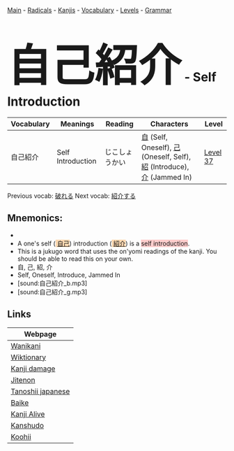 <style> bigfont {font-size: 100px}</style>
[Main](../README.md) -
[Radicals](../radicals.md) -
[Kanjis](../kanjis.md) -
[Vocabulary](../vocabulary.md) -
[Levels](../levels.md) -
[Grammar](../grammar.md)
# <bigfont> 自己紹介</bigfont> - Self Introduction 

| Vocabulary | Meanings | Reading | Characters | Level |
| --- | --- | --- | --- | --- |
| 自己紹介 | Self Introduction | じこしょうかい |  [自](../kanjis/自.md) (Self, Oneself), [己](../kanjis/己.md) (Oneself, Self), [紹](../kanjis/紹.md) (Introduce), [介](../kanjis/介.md) (Jammed In) | [Level 37](../levels/wk_level37.md) |

Previous vocab: [破れる](破れる.md) Next vocab: [紹介する](紹介する.md) 

## Mnemonics:

* 
* A one's self (<span style="background-color:#fed8b1"> [自己](https://jisho.org/search/自己)</span>) introduction (<span style="background-color:#fed8b1"> [紹介](https://jisho.org/search/紹介)</span>) is a <span style="background-color:#ffcccb"> self introduction</span>.
* This is a jukugo word that uses the on'yomi readings of the kanji. You should be able to read this on your own.
* 自, 己, 紹, 介
* Self, Oneself, Introduce, Jammed In
* [sound:自己紹介_b.mp3]
* [sound:自己紹介_g.mp3]


## Links 

| Webpage |
| --- |
| [Wanikani          ](https://www.wanikani.com/kanji/自己紹介) |
| [Wiktionary        ](https://en.wiktionary.org/wiki/自己紹介) |
| [Kanji damage      ](http://www.kanjidamage.com/kanji/search?utf8=✓&q=自己紹介) |
| [Jitenon           ](https://jitenon.com/kanji/自己紹介) |
| [Tanoshii japanese ](https://www.tanoshiijapanese.com/dictionary/kanji.cfm?k=自己紹介) |
| [Baike             ](https://baike.baidu.com/item/自己紹介) |
| [Kanji Alive       ](https://app.kanjialive.com/自己紹介) |
| [Kanshudo          ](https://www.kanshudo.com/searchmn?q=自己紹介) |
| [Koohii            ](https://kanji.koohii.com/study/kanji/自己紹介) |
